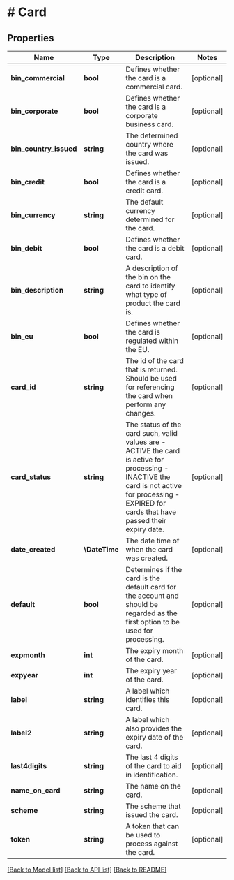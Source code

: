 # # Card

## Properties

Name | Type | Description | Notes
------------ | ------------- | ------------- | -------------
**bin_commercial** | **bool** | Defines whether the card is a commercial card. | [optional]
**bin_corporate** | **bool** | Defines whether the card is a corporate business card. | [optional]
**bin_country_issued** | **string** | The determined country where the card was issued. | [optional]
**bin_credit** | **bool** | Defines whether the card is a credit card. | [optional]
**bin_currency** | **string** | The default currency determined for the card. | [optional]
**bin_debit** | **bool** | Defines whether the card is a debit card. | [optional]
**bin_description** | **string** | A description of the bin on the card to identify what type of product the card is. | [optional]
**bin_eu** | **bool** | Defines whether the card is regulated within the EU. | [optional]
**card_id** | **string** | The id of the card that is returned. Should be used for referencing the card when perform any changes. | [optional]
**card_status** | **string** | The status of the card such, valid values are   - ACTIVE the card is active for processing   - INACTIVE the card is not active for processing   - EXPIRED for cards that have passed their expiry date. | [optional]
**date_created** | **\DateTime** | The date time of when the card was created. | [optional]
**default** | **bool** | Determines if the card is the default card for the account and should be regarded as the first option to be used for processing. | [optional]
**expmonth** | **int** | The expiry month of the card. | [optional]
**expyear** | **int** | The expiry year of the card. | [optional]
**label** | **string** | A label which identifies this card. | [optional]
**label2** | **string** | A label which also provides the expiry date of the card. | [optional]
**last4digits** | **string** | The last 4 digits of the card to aid in identification. | [optional]
**name_on_card** | **string** | The name on the card. | [optional]
**scheme** | **string** | The scheme that issued the card. | [optional]
**token** | **string** | A token that can be used to process against the card. | [optional]

[[Back to Model list]](../../README.md#models) [[Back to API list]](../../README.md#endpoints) [[Back to README]](../../README.md)
